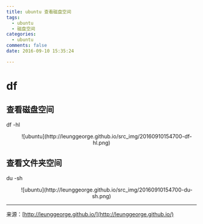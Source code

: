 ```yaml
---
title: ubuntu 查看磁盘空间
tags: 
  - ubuntu
  - 磁盘空间
categories: 
  - ubuntu
comments: false
date: 2016-09-10 15:35:24  

---
```


# df
## 查看磁盘空间

df -hl 
<div align=center> 
  ![ubuntu](http://leunggeorge.github.io/src_img/20160910154700-df-hl.png) 
</div> 

## 查看文件夹空间

du -sh  
<div align=center> 
  ![ubuntu](http://leunggeorge.github.io/src_img/20160910154700-du-sh.png) 
</div> 







---
<link rel="stylesheet" href="http://yandex.st/highlightjs/6.1/styles/default.min.css">
<script src="http://yandex.st/highlightjs/6.1/highlight.min.js"></script>
<script>
hljs.tabReplace = ' ';
hljs.initHighlightingOnLoad();
</script>


来源：[http://leunggeorge.github.io/](http://leunggeorge.github.io/)  